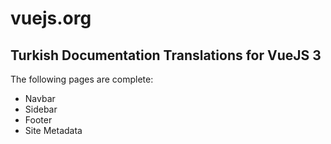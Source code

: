 # vuejs.org

## Turkish Documentation Translations for VueJS 3

The following pages are complete:

- Navbar
- Sidebar
- Footer
- Site Metadata